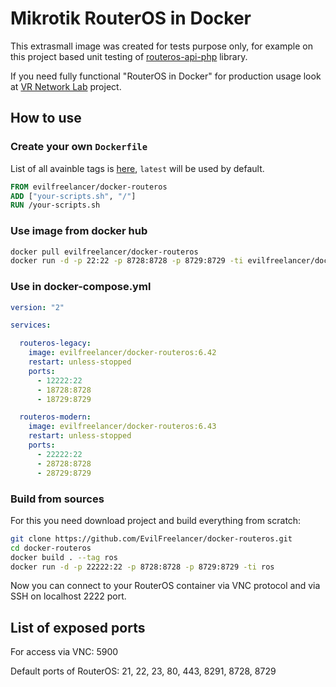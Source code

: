 # Mikrotik RouterOS in Docker

This extrasmall image was created for tests purpose only, for example on
this project based unit testing of [routeros-api-php](https://github.com/EvilFreelancer/routeros-api-php) library.

If you need fully functional "RouterOS in Docker" for production usage
look at [VR Network Lab](https://github.com/plajjan/vrnetlab) project.

## How to use

### Create your own `Dockerfile`

List of all avainble tags is [here](https://hub.docker.com/r/evilfreelancer/docker-routeros/tags/),
`latest` will be used by default.

```dockerfile
FROM evilfreelancer/docker-routeros
ADD ["your-scripts.sh", "/"]
RUN /your-scripts.sh
```

### Use image from docker hub

```bash
docker pull evilfreelancer/docker-routeros
docker run -d -p 22:22 -p 8728:8728 -p 8729:8729 -ti evilfreelancer/docker-routeros
```

### Use in docker-compose.yml

```yml
version: "2"

services:

  routeros-legacy:
    image: evilfreelancer/docker-routeros:6.42
    restart: unless-stopped
    ports:
      - 12222:22
      - 18728:8728
      - 18729:8729

  routeros-modern:
    image: evilfreelancer/docker-routeros:6.43
    restart: unless-stopped
    ports:
      - 22222:22
      - 28728:8728
      - 28729:8729
```

### Build from sources

For this you need download project and build everything from scratch:

```bash
git clone https://github.com/EvilFreelancer/docker-routeros.git
cd docker-routeros
docker build . --tag ros
docker run -d -p 22222:22 -p 8728:8728 -p 8729:8729 -ti ros
```

Now you can connect to your RouterOS container via VNC protocol
and via SSH on localhost 2222 port.

## List of exposed ports

For access via VNC: 5900

Default ports of RouterOS: 21, 22, 23, 80, 443, 8291, 8728, 8729
